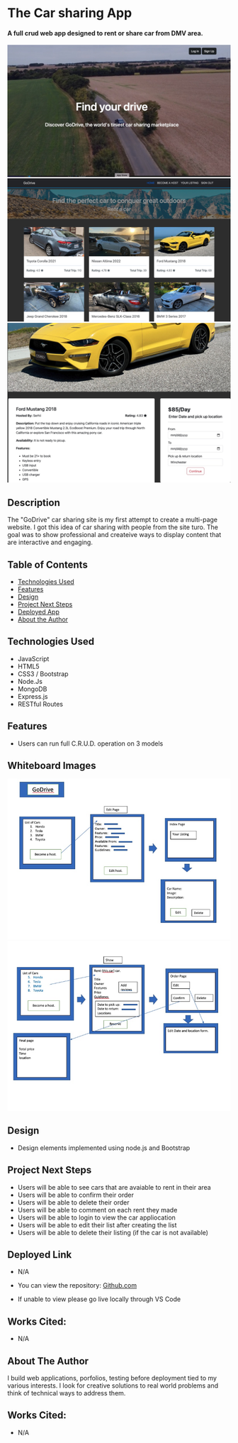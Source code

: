 # The Car sharing App

#### A full crud web app designed to rent or share car from DMV area.
<img src="./public/uploads/home.jpg" alt="Home Page Welcome Screen"/>
<img src="./public/uploads/cars.jpg" alt="Cars Index Page"/>
<img src="./public/uploads/show.jpg" alt="Cars Show Page"/>


## Description
The "GoDrive" car sharing site is my first attempt to create a multi-page website. I got this idea of car sharing with people from the site turo. The goal was to show professional and createive ways to display content that are interactive and engaging.

## Table of Contents
* [Technologies Used](#technologiesused)
* [Features](#features)
* [Design](#design)
* [Project Next Steps](#nextsteps)
* [Deployed App](#deployment)
* [About the Author](#author)

## <a name="technologiesused"></a>Technologies Used
* JavaScript
* HTML5
* CSS3 / Bootstrap
* Node.Js
* MongoDB
* Express.js
* RESTful Routes


## Features
* Users can run full C.R.U.D. operation on 3 models

## Whiteboard Images
<img src="./public/uploads/scetch_1.jpg" alt="Scetch1"/>
<img src="./public/uploads/scetch_2.jpg" alt="Scetch2"/>


## <a name="design"></a>Design
* Design elements implemented using node.js and Bootstrap


## <a name="nextsteps"></a>Project Next Steps
* Users will be able to see cars that are avaiable to rent in their area
* Users will be able to confirm their order 
* Users will be able to delete their order 
* Users will be able to comment on each rent they made
* Users will be able to login to view the car appliocation
* Users will be able to edit their list after creating the list
* Users will be able to delete their listing (if the car is not available)

## <a name="deployment"></a>Deployed Link
* N/A

* You can view the repository:
[Github.com](https://github.com/rezwanatechProfile/GoDriveCarRental)
* If unable to view please go live locally through VS Code
    
## Works Cited:
* N/A


## <a name="author"></a>About The Author
I build web applications, porfolios, testing before deployment tied to my various interests. I look for creative solutions to real world problems and think of technical ways to address them. 
    
## Works Cited:
* N/A